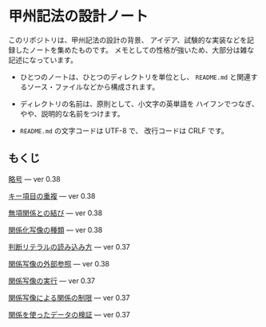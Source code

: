 # 甲州記法の設計ノート



このリポジトリは、甲州記法の設計の背景、
アイデア、試験的な実装などを記録したノートを集めたものです。
メモとしての性格が強いため、大部分は雑な記述になっています。

- ひとつのノートは、ひとつのディレクトリを単位とし、
  `README.md` と関連するソース・ファイルなどから構成されます。

- ディレクトリの名前は、原則として、小文字の英単語を
  ハイフンでつなぎ、やや、説明的な名前をつけます。

- `README.md` の文字コードは UTF-8 で、
  改行コードは CRLF です。



## もくじ

[略号][abbreviated-signs] — ver 0.38

[キー項目の重複][duplicate-keys] — ver 0.38

[無項関係との結び][join-with-reldum] — ver 0.38

[関係化写像の種類][kind-of-relfiers] — ver 0.38

[判断リテラルの読み込み方][read-judge-literals] — ver 0.37

[関係写像の外部参照][relmap-in-outer-section] — ver 0.38

[関係写像の実行][run-relmap-using-relation-directly] — ver 0.37

[関係写像による関係の制限][some-and-none] — ver 0.37

[関係を使ったデータの検証][validation-using-relation] — ver 0.37



[abbreviated-signs]: note/abbreviated-signs
[duplicate-keys]: note/duplicate-keys
[join-with-reldum]: note/join-with-reldum
[kind-of-relfiers]: note/kind-of-relfiers
[read-judge-literals]: note/read-judge-literals
[relmap-in-outer-section]: note/relmap-in-outer-section
[run-relmap-using-relation-directly]: note/run-relmap-using-relation-directly
[some-and-none]: note/some-and-none
[validation-using-relation]: note/validation-using-relation

